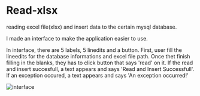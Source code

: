 # Read-xlsx
reading excel file(xlsx) and insert data to the certain mysql database.

I made an interface to make the application easier to use.

In interface, there are 5 labels, 5 linedits and a button. First, user fill the lineedits for the database informations and excel file path. Once thet finish filling in the blanks, they has to click button that says 'read' on it. If the read and insert succesfull, a text appears and says 'Read and Insert Successfull'. If an exception occured, a text appears and says 'An exception occurred!'


![interface](https://user-images.githubusercontent.com/66219795/183289916-8b6cac8a-dc72-4c28-9c69-3dea12816ae9.png)
